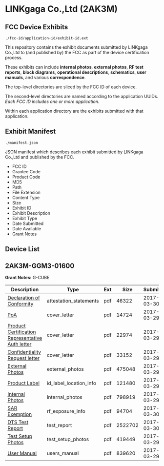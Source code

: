 # LINKgaga Co.,Ltd (2AK3M)
## FCC Device Exhibits

```
./fcc-id/application-id/exhibit-id.ext
```

This repository contains the exhibit documents submitted by LINKgaga Co.,Ltd to (and published by) the FCC as part of the device certification process.

These exhibits can include **internal photos**, **external photos**, **RF test reports**, **block diagrams**, **operational descriptions**, **schematics**, **user manuals**, and various **correspondence**.

The top-level directories are sliced by the FCC ID of each device.

The second-level directories are named according to the application UUIDs. *Each FCC ID includes one or more application.*

Within each application directory are the exhibits submitted with that application. 

## Exhibit Manifest

```
./manifest.json
```

JSON manifest which describes each exhibit submitted by LINKgaga Co.,Ltd and published by the FCC.

- FCC ID
- Grantee Code
- Product Code
- MD5
- Path
- File Extension
- Content Type
- Size
- Exhibit ID
- Exhibit Description
- Exhibit Type
- Date Submitted
- Date Available
- Grant Notes

## Device List
## 2AK3M-GGM3-01600
**Grant Notes:** G-CUBE

| Description | Type | Ext | Size | Submitted | Available |
| ----------- | ---- | --- | ---- | --------- | --------- |
| [Declaration of Conformity](2AK3M-GGM3-01600/c228f322618bba94ad26471e08b8cc96/3339787.pdf) | attestation_statements | pdf | 46322 | 2017-03-30 | 2017-03-30 |
| [PoA](2AK3M-GGM3-01600/c228f322618bba94ad26471e08b8cc96/3338383.pdf) | cover_letter | pdf | 14724 | 2017-03-29 | 2017-03-30 |
| [Product Certification Representative Auth letter](2AK3M-GGM3-01600/c228f322618bba94ad26471e08b8cc96/3338398.pdf) | cover_letter | pdf | 22974 | 2017-03-29 | 2017-03-30 |
| [Confidentiality Request letter](2AK3M-GGM3-01600/c228f322618bba94ad26471e08b8cc96/3338407.pdf) | cover_letter | pdf | 33152 | 2017-03-29 | 2017-03-30 |
| [External Photos](2AK3M-GGM3-01600/c228f322618bba94ad26471e08b8cc96/3338467.pdf) | external_photos | pdf | 475048 | 2017-03-29 | 2017-09-26 |
| [Product Label](2AK3M-GGM3-01600/c228f322618bba94ad26471e08b8cc96/3338565.pdf) | id_label_location_info | pdf | 121480 | 2017-03-29 | 2017-03-30 |
| [Internal Photos](2AK3M-GGM3-01600/c228f322618bba94ad26471e08b8cc96/3338494.pdf) | internal_photos | pdf | 798919 | 2017-03-29 | 2017-09-26 |
| [SAR Exemption](2AK3M-GGM3-01600/c228f322618bba94ad26471e08b8cc96/3339512.pdf) | rf_exposure_info | pdf | 94704 | 2017-03-30 | 2017-03-30 |
| [DTS Test Report](2AK3M-GGM3-01600/c228f322618bba94ad26471e08b8cc96/3339788.pdf) | test_report | pdf | 2522702 | 2017-03-30 | 2017-03-30 |
| [Test Setup Photos](2AK3M-GGM3-01600/c228f322618bba94ad26471e08b8cc96/3338551.pdf) | test_setup_photos | pdf | 419449 | 2017-03-29 | 2017-09-26 |
| [User Manual](2AK3M-GGM3-01600/c228f322618bba94ad26471e08b8cc96/3338522.pdf) | users_manual | pdf | 839620 | 2017-03-29 | 2017-09-26 |
